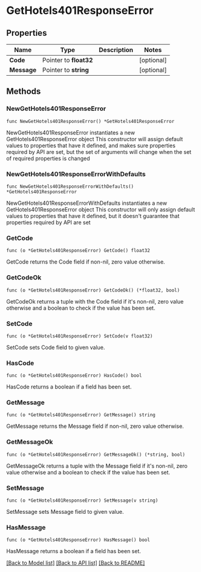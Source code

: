 # GetHotels401ResponseError

## Properties

Name | Type | Description | Notes
------------ | ------------- | ------------- | -------------
**Code** | Pointer to **float32** |  | [optional] 
**Message** | Pointer to **string** |  | [optional] 

## Methods

### NewGetHotels401ResponseError

`func NewGetHotels401ResponseError() *GetHotels401ResponseError`

NewGetHotels401ResponseError instantiates a new GetHotels401ResponseError object
This constructor will assign default values to properties that have it defined,
and makes sure properties required by API are set, but the set of arguments
will change when the set of required properties is changed

### NewGetHotels401ResponseErrorWithDefaults

`func NewGetHotels401ResponseErrorWithDefaults() *GetHotels401ResponseError`

NewGetHotels401ResponseErrorWithDefaults instantiates a new GetHotels401ResponseError object
This constructor will only assign default values to properties that have it defined,
but it doesn't guarantee that properties required by API are set

### GetCode

`func (o *GetHotels401ResponseError) GetCode() float32`

GetCode returns the Code field if non-nil, zero value otherwise.

### GetCodeOk

`func (o *GetHotels401ResponseError) GetCodeOk() (*float32, bool)`

GetCodeOk returns a tuple with the Code field if it's non-nil, zero value otherwise
and a boolean to check if the value has been set.

### SetCode

`func (o *GetHotels401ResponseError) SetCode(v float32)`

SetCode sets Code field to given value.

### HasCode

`func (o *GetHotels401ResponseError) HasCode() bool`

HasCode returns a boolean if a field has been set.

### GetMessage

`func (o *GetHotels401ResponseError) GetMessage() string`

GetMessage returns the Message field if non-nil, zero value otherwise.

### GetMessageOk

`func (o *GetHotels401ResponseError) GetMessageOk() (*string, bool)`

GetMessageOk returns a tuple with the Message field if it's non-nil, zero value otherwise
and a boolean to check if the value has been set.

### SetMessage

`func (o *GetHotels401ResponseError) SetMessage(v string)`

SetMessage sets Message field to given value.

### HasMessage

`func (o *GetHotels401ResponseError) HasMessage() bool`

HasMessage returns a boolean if a field has been set.


[[Back to Model list]](../README.md#documentation-for-models) [[Back to API list]](../README.md#documentation-for-api-endpoints) [[Back to README]](../README.md)


